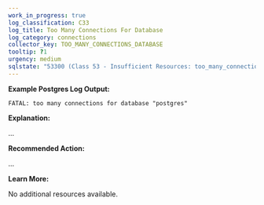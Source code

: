 ```yaml
---
work_in_progress: true
log_classification: C33
log_title: Too Many Connections For Database
log_category: connections
collector_key: TOO_MANY_CONNECTIONS_DATABASE
tooltip: ?1
urgency: medium
sqlstate: "53300 (Class 53 - Insufficient Resources: too_many_connections)"
---
```


**Example Postgres Log Output:**

```
FATAL: too many connections for database "postgres"
```

**Explanation:**

...

**Recommended Action:**

...

**Learn More:**

No additional resources available.
